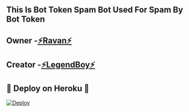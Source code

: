 ## This Is Bot Token Spam Bot Used For Spam By Bot Token 

## Owner -[⚡Ravan⚡](https://t.me/w2h_ravan)
## Creator -[⚡LegendBoy⚡](https://t.me/LegendBoy_Pros)

## 🔰 Deploy on Heroku 🔰

[![Deploy](https://www.herokucdn.com/deploy/button.svg)](https://heroku.com/deploy?template=https://github.com/PROBOY-OP/PROBOTSPAM.git)
